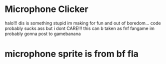 # Microphone Clicker

halo!!! dis is something stupid im making for fun and out of boredom... code probably sucks ass but i dont CARE!!!
this can b taken as fnf fangame im probably gonna post to gamebanana

# microphone sprite is from bf fla